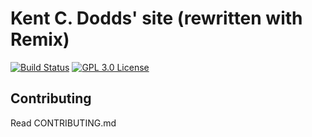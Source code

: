 # Kent C. Dodds' site (rewritten with Remix)

[![Build Status][build-badge]][build]
[![GPL 3.0 License][license-badge]][license]

## Contributing

Read CONTRIBUTING.md

<!-- prettier-ignore-start -->
[build-badge]: https://img.shields.io/github/workflow/status/kentcdodds/elaborate/validate/main?logo=github&style=flat-square
[build]: https://github.com/kentcdodds/elaborate/actions?query=workflow%3Avalidate
[license-badge]: https://img.shields.io/badge/license-GPL%203.0%20License-blue.svg?style=flat-square
[license]: https://github.com/kentcdodds/react-fundamentals/blob/main/LICENSE
<!-- prettier-ignore-end -->
